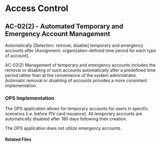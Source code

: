 # Access Control
## AC-02(2) - Automated Temporary and Emergency Account Management

Automatically [Selection: remove; disable] temporary and emergency accounts after [Assignment: organization-defined time period for each type of account].

AC-02(2) Management of temporary and emergency accounts includes the removal or disabling of such accounts automatically after a predefined time period rather than at the convenience of the system administrator. Automatic removal or disabling of accounts provides a more consistent implementation.

### OPS Implementation

The OPS application allows for temporary accounts for users in specific scenarios (i.e. before PIV card issuance). All temporary accounts are automatically disabled after 180 days following their creation.

The OPS application does not utilize emergency accounts.

#### Related Files
